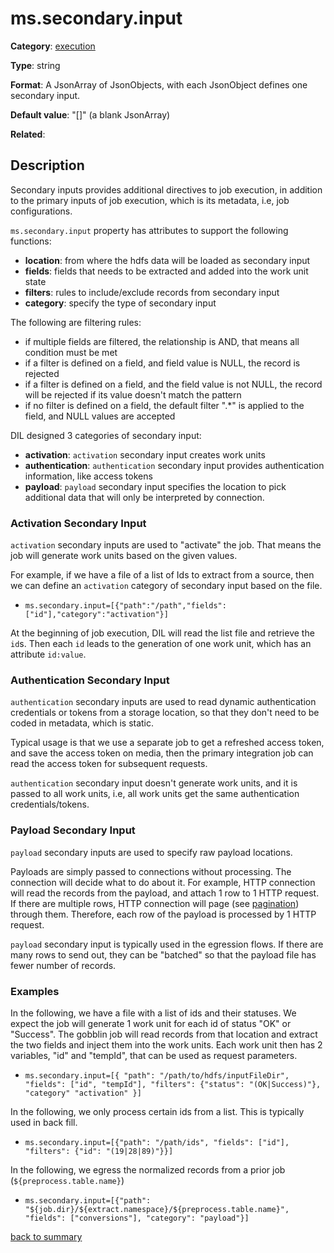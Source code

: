 # ms.secondary.input

**Category**: [execution](https://github.com/linkedin/data-integration-library/blob/master/docs/parameters/execution-parameters.md)

**Type**: string

**Format**: A JsonArray of JsonObjects, with each JsonObject defines
one secondary input.

**Default value**: "[]" (a blank JsonArray)

**Related**:

## Description

Secondary inputs provides additional directives to job execution, in addition to
the primary inputs of job execution, which is its metadata, i.e, job configurations. 

`ms.secondary.input` property has attributes to support the following functions:

- **location**: from where the hdfs data will be loaded as secondary input
- **fields**: fields that needs to be extracted and added into the work unit state
- **filters**: rules to include/exclude records from secondary input
- **category**: specify the type of secondary input

The following are filtering rules:

 - if multiple fields are filtered, the relationship is AND, that means 
 all condition must be met
 - if a filter is defined on a field, and field value is NULL, the record is rejected
 - if a filter is defined on a field, and the field value is not NULL, the 
 record will be rejected if its value doesn't match the pattern
 - if no filter is defined on a field, the default filter ".*" is applied to 
 the field, and NULL values are accepted

DIL designed 3 categories of secondary input:

- **activation**: `activation` secondary input creates work units
- **authentication**: `authentication` secondary input provides authentication information,
like access tokens
- **payload**: `payload` secondary input specifies the location to pick additional data that
will only be interpreted by connection. 

### Activation Secondary Input

`activation` secondary inputs are used to "activate" the job. That means the job will
generate work units based on the given values. 

For example, if we have a file of a list of Ids to extract from a source, then
we can define an `activation` category of secondary input based on the file.

- `ms.secondary.input=[{"path":"/path","fields":["id"],"category":"activation"}]`

At the beginning of job execution, DIL will read the list file and retrieve the `id`s.
Then each `id` leads to the generation of one work unit, which has an attribute `id:value`.

### Authentication Secondary Input

`authentication` secondary inputs are used to read dynamic authentication credentials or tokens 
from a storage location, so that they don't need to be coded in metadata, which is static. 

Typical usage is that we use a separate job to get a refreshed access token, and save 
the access token on media, then the primary integration job can read the access token
for subsequent requests. 

`authentication` secondary input doesn't generate work units, and it is passed to all
work units, i.e, all work units get the same authentication credentials/tokens. 

### Payload Secondary Input

`payload` secondary inputs are used to specify raw payload locations.

Payloads are simply passed to connections without processing. The connection will decide 
what to do about it. 
For example, HTTP connection will read the records from the payload, and attach 1
row to 1 HTTP request. If there are multiple rows, HTTP connection will page (see [pagination](https://github.com/linkedin/data-integration-library/blob/master/docs/concepts/pagination.md))
through them. Therefore, each row of the payload is processed by 1 HTTP request. 

`payload` secondary input is typically used in the egression flows. If there are many
rows to send out, they can be "batched" so that the payload file has fewer number of
records. 
 
### Examples

In the following, we have a file with a list of ids and their statuses. We
expect the job will generate 1 work unit for each id of status "OK" or "Success".
The gobblin job will read records from that location and extract the two 
fields and inject them into the work units. Each work unit then has 2 variables,
"id" and "tempId", that can be used as request parameters.

- ` ms.secondary.input=[{
 "path": "/path/to/hdfs/inputFileDir",
 "fields": ["id", "tempId"],
 "filters": {"status": "(OK|Success)"},
 "category" "activation"
 }]
`

In the following, we only process certain ids from a list. This is typically used
in back fill.   

- `ms.secondary.input=[{"path": "/path/ids", "fields": ["id"], "filters": {"id": "(19|28|89)"}}]`

In the following, we egress the normalized records from a prior job (`${preprocess.table.name}`)

- `ms.secondary.input=[{"path": "${job.dir}/${extract.namespace}/${preprocess.table.name}", "fields": ["conversions"], "category": "payload"}]`

[back to summary](https://github.com/linkedin/data-integration-library/blob/master/docs/parameters/summary.md#mssecondaryinput)